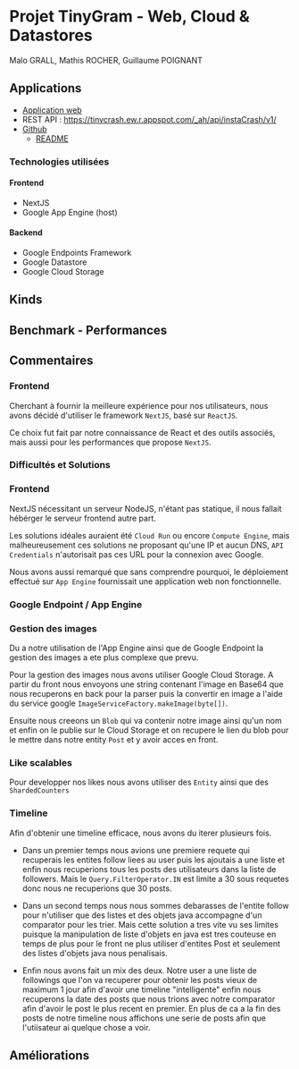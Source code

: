 # Projet TinyGram - Web, Cloud & Datastores
Malo GRALL, Mathis ROCHER, Guillaume POIGNANT

## Applications
- [Application web](http://univ-cloud.ew.r.appspot.com/)
- REST API : https://tinycrash.ew.r.appspot.com/_ah/api/instaCrash/v1/
- [Github](https://github.com/grallm/m1-google-cloud/)
  - [README](https://github.com/grallm/m1-google-cloud/blob/main/README.md)

### Technologies utilisées
#### Frontend
- NextJS
- Google App Engine (host)

#### Backend
- Google Endpoints Framework
- Google Datastore
- Google Cloud Storage


## Kinds

## Benchmark - Performances


## Commentaires
### Frontend
Cherchant à fournir la meilleure expérience pour nos utilisateurs, nous avons décidé d'utiliser le framework `NextJS`, basé sur `ReactJS`.

Ce choix fut fait par notre connaissance de React et des outils associés, mais aussi pour les performances que propose `NextJS`.

### Difficultés et Solutions
### Frontend
NextJS nécessitant un serveur NodeJS, n'étant pas statique, il nous fallait hébérger le serveur frontend autre part.

Les solutions idéales auraient été `Cloud Run` ou encore `Compute Engine`, mais malheureusement ces solutions ne proposant qu'une IP et aucun DNS, `API Credentials` n'autorisait pas ces URL pour la connexion avec Google.

Nous avons aussi remarqué que sans comprendre pourquoi, le déploiement effectué sur `App Engine` fournissait une application web non fonctionnelle.

### Google Endpoint / App Engine


### Gestion des images
Du a notre utilisation de l'App Engine ainsi que de Google Endpoint la gestion des images a ete plus complexe que prevu. 

Pour la gestion des images nous avons utiliser Google Cloud Storage. A partir du front nous envoyons une string contenant
l'image en Base64 que nous recuperons en back pour la parser puis la convertir en image a l'aide du service google ```ImageServiceFactory.makeImage(byte[])```.

Ensuite nous creeons un ```Blob``` qui va contenir notre image ainsi qu'un nom et enfin on le publie sur le Cloud Storage 
et on recupere le lien du blob pour le mettre dans notre entity ```Post``` et y avoir acces en front.

### Like scalables 
Pour developper nos likes nous avons utiliser des ```Entity``` ainsi que des ```ShardedCounters``` 

### Timeline
Afin d'obtenir une timeline efficace, nous avons du iterer plusieurs fois. 
- Dans un premier temps nous avions une premiere requete qui recuperais les entites follow liees au user puis les ajoutais 
a une liste et enfin nous recuperions tous les posts des utilisateurs dans la liste de followers.
Mais le ```Query.FilterOperator.IN``` est limite a 30 sous requetes donc nous ne recuperions que 30 posts. 

- Dans un second temps nous nous sommes debarasses de l'entite follow pour n'utiliser que des listes et des objets java 
accompagne d'un comparator pour les trier. Mais cette solution a tres vite vu ses limites puisque la manipulation de liste 
d'objets en java est tres couteuse en temps de plus pour le front ne plus utiliser d'entites Post et seulement des listes d'objets java nous penalisais.

- Enfin nous avons fait un mix des deux. Notre user a une liste de followings que l'on va recuperer pour obtenir les posts
vieux de maximum 1 jour afin d'avoir une timeline "intelligente" enfin nous recuperons la date des posts que nous trions avec notre
comparator afin d'avoir le post le plus recent en premier. En plus de ca a la fin des posts de notre timeline nous affichons une 
serie de posts afin que l'utiisateur ai quelque chose a voir. 


## Améliorations
